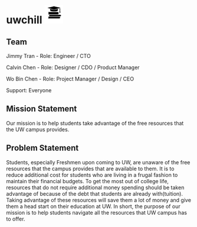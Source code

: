 # uwchill <img src="img/favicon.svg" width="50" height="50" />

## Team

Jimmy Tran - Role: Engineer / CTO 

Calvin Chen - Role: Designer / CDO / Product Manager 

Wo Bin Chen - Role: Project Manager / Design / CEO

Support: Everyone

## Mission Statement

Our mission is to help students take advantage of the free resources that the UW campus provides.

## Problem Statement

Students, especially Freshmen upon coming to UW, are unaware of the free resources that the campus provides that are available to them. It is to reduce additional cost for students who are living in a frugal fashion to maintain their financial budgets. To get the most out of college life, resources that do not require additional money spending should be taken advantage of because of the debt that students are already with(tuition). Taking advantage of these resources will save them a lot of money and give them a head start on their education at UW. In short, the purpose of our mission is to help students navigate all the resources that UW campus has to offer.
